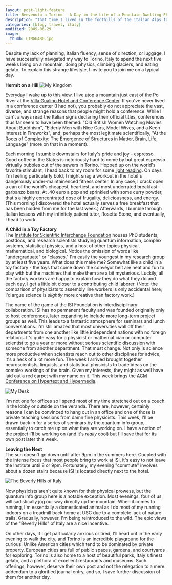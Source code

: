 ```yaml
---
layout: post-light-feature
title: Benvenuto a Torino - A Day in the Life of a Mountain-Dwelling Physicist
description: "That time I lived in the foothills of the Italian Alps for the summer."
categories: [blog, travel, italy]
modified: 2009-06-29
image:
  thumb: CIMG6480.jpg
---
```

Despite my lack of planning, Italian fluency, sense of direction, or luggage, I have successfully navigated my way to Torino, Italy to spend the next five weeks living on a mountain, doing physics, climbing glaciers, and eating gelato.  To explain this strange lifestyle, I invite you to join me on a typical day.

<strong>Hermit on a Hill</strong>
<img src="http://djstrouse.com/images/CIMG6468.JPG" alt="My Kingdom" title="My Kingdom" class="alignleft size-full wp-image-325" />

Everyday I wake up to this view.  I live atop a mountain just east of the Po River at the <a href="villagualino.net/">Villa Gualino Hotel and Conference Center</a>.  If you've never lived in a conference center (I had not), you probably do not appreciate the vast, diverse, and strange reasons that people might hold a conference.  While I can't always read the Italian signs declaring their official titles, conferences thus far seem to have been themed: "Old British Women Watching Movies About Buddhism", "Elderly Men with Nice Cars, Model Wives, and a Keen Interest in Fireworks", and, perhaps the most legitimate scientifically, "At the Roots of Complexity: The Emergence of Structures in Matter, Brain, Life, Language" (more on that in a moment).

Each morning I stumble downstairs for Italy's pride and joy - espresso.  Good coffee in the States is notoriously hard to come by but great espresso virtually bubbles out of the sewers in Torino.  Hopped up on the world's favorite stimulant, I head back to my room for some <a href="http://www.goodreads.com/book/show/260190.Principles_of_Quantum_Mechanics_Hardcover_">light reading</a>.  On days I'm feeling particularly bold, I might snag a workout in the hotel's dangerously under-maintainenced fitness center.  In any case, I crack open a can of the world's cheapest, heartiest, and most underrated breakfast - garbanzo beans.  At .40 euro a pop and sprinkled with some curry powder, that's a highly concentrated dose of frugality, deliciousness, and energy. (This morning I discovered the hotel actually serves a free breakfast that has been hidden from me for the last week.)  Afterwards, I bumble through Italian lessons with my infinitely patient tutor, Rosetta Stone, and eventually, I head to work.

<strong>A Child in a Toy Factory</strong><br>
The <a href="http://www.isi.it/">Institute for Scientific Interchange Foundation</a> houses PhD students, postdocs, and research scientists studying quantum information, complex systems, statistical physics, and a host of other topics physical, mathematical, and biological.  Notice the omission of words like "undergraduate" or "classes."  I'm easily the youngest in my research group by at least five years.  What does this make me?  Somewhat like a child in a toy factory - the toys that come down the conveyor belt are neat and fun to play with but the machines that make them are a bit mysterious.  Luckily, all the factory workers are happy to explain how they do what they do and each day, I get a little bit closer to a contributing child laborer.  (Note: the comparison of physicists to assembly line workers is only accidental here; I'd argue science is <em>slightly</em> more creative than factory work.)

The name of the game at the ISI Foundation is interdisciplinary  collaboration.  ISI has no permanent faculty and was founded originally only to host conferences, later expanding to include more long-term project groups as well.  This leads to a fantastic atmosphere for seminars and lunch conversations.  I'm still amazed that most universities wall off their departments from one another like little independent nations with no foreign relations.  It's quite easy for a physicist or mathematician or computer scientist to go a year or more without serious scientific discussion with someone from another department.  That must change.  Not only is science more productive when scientists reach out to other disciplines for advice, it's a heck of a lot more fun.  The week I arrived brought together neuroscientists, linguists, and statistical physicists to trade ideas on the complex workings of the brain.  Given my interests, they might as well have laid out a red carpet with my name on it.  This week brings the <a href="http://www.ht2009.org/">ACM Conference on Hypertext and Hypermedia</a>.

<img src="http://djstrouse.com/images/CIMG6480.JPG" alt="My Desk" title="My Desk" class="alignright size-full wp-image-327" />

I'm not one for offices so I spend most of my time stretched out on a couch in the lobby or outside on the veranda.  There are, however, certainly reasons I can be convinced to hang out in an office and one of those is private teaching sessions from damn fine physicists.  This week, I'll be drawn back in for a series of seminars by the quantum info group, essentially to catch me up on what they are working on.  I have a notion of the project I'll be working on (and it's <em>really</em> cool) but I'll save that for its own post later this week.

<strong>Leaving the Nest</strong><br>
The sun doesn't go down until after 9pm in the summers here.  Coupled with the intense focus that most people bring to work at ISI, it's easy to not leave the Institute until 8 or 9pm.  Fortunately, my evening "commute" involves about a dozen stairs because ISI is located directly next to the hotel.

<img src="http://djstrouse.com/images/CIMG6489.JPG" alt="The Beverly Hills of Italy" title="The Beverly Hills of Italy" class="alignleft size-full wp-image-328" />

Now physicists aren't quite known for their physical prowess, but the quantum info group here is a notable exception.  Most evenings, four of us will sadistically jog our way directly up the mountain.  When it comes to running, I'm essentially a domesticated animal as I do most of my running indoors on a treadmill back home at USC due to a complete lack of nature trails.  Gradually, however, I'm being reintroduced to the wild.  The epic views of the "Beverly Hills" of Italy are a nice incentive.

On other days, if I get particularly anxious or tired, I'll head out in the early evening to walk the city, and Torino is an incredible playground for the curious.  Unlike American cities which tend to be dominated by private property, European cities are full of public spaces, gardens, and courtyards for exploring.  Torino is also home to a host of beautiful parks, Italy's finest gelato, and a plethora of excellent restaurants and museums.  Such offerings, however, deserve their own post and not the relegation to a mere addendum to a glorified journal entry, and so, I save further discussion of them for another day.
